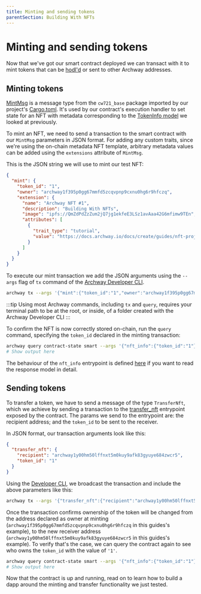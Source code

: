 ```yaml
---
title: Minting and sending tokens
parentSection: Building With NFTs
---
```


# Minting and sending tokens

Now that we've got our smart contract deployed we can transact with it to mint tokens that can be [hodl'd](https://academy.binance.com/en/glossary/hodl) or sent to other Archway addresses.

## Minting tokens

[MintMsg](https://github.com/CosmWasm/cw-nfts/blob/v0.9.3/contracts/cw721-base/src/msg.rs#L60-L72) is a message type from the `cw721_base` package imported by our project's [Cargo.toml](https://github.com/archway-network/archway-templates/blob/main/cw721/on-chain-metadata/Cargo.toml). It's used by our contract's execution handler to set state for an NFT with metadata corresponding to the [TokenInfo model](https://github.com/CosmWasm/cw-nfts/blob/v0.9.3/contracts/cw721-base/src/state.rs#L91-L105) we looked at previously.

To mint an NFT, we need to send a transaction to the smart contract with our `MintMsg` parameters in JSON format. For adding any custom traits, since we're using the on-chain metadata NFT template, arbitrary metadata values can be added using the `extensions` attribute of `MintMsg`.

This is the JSON string we will use to mint our test NFT:

```json
{
  "mint": {
    "token_id": "1",
    "owner": "archway1f395p0gg67mmfd5zcqvpnp9cxnu0hg6r9hfczq",
    "extension": {
      "name": "Archway NFT #1",
      "description": "Building With NFTs",
      "image": "ipfs://QmZdPdZzZum2jQ7jg1ekfeE3LSz1avAaa42G6mfimw9TEn",
      "attributes": [
        {
          "trait_type": "tutorial",
          "value": "https://docs.archway.io/docs/create/guides/nft-project/start"
        }
      ]
    }
  }
}
```

To execute our mint transaction we add the JSON arguments using the `--args` flag of `tx` command of the [Archway Developer CLI](https://www.npmjs.com/package/@archwayhq/cli).

```bash
archway tx --args '{"mint":{"token_id":"1","owner":"archway1f395p0gg67mmfd5zcqvpnp9cxnu0hg6r9hfczq","extension":{"name":"Archway NFT #1","description":"Building With NFTs","image":"ipfs://QmZdPdZzZum2jQ7jg1ekfeE3LSz1avAaa42G6mfimw9TEn","attributes":[{"trait_type":"tutorial","value":"https://docs.archway.io/docs/create/guides/nft-project/start"}]}}}'
```

:::tip
Using most Archway commands, including `tx` and `query`, requires your terminal path to be at the root, or inside, of a folder created with the Archway Developer CLI
:::

To confirm the NFT is now correctly stored on-chain, run the `query` command, specifying the `token_id` declared in the minting transaction:

```bash
archway query contract-state smart --args '{"nft_info":{"token_id":"1"}}'
# Show output here
```

The behaviour of the `nft_info` entrypoint is defined [here](https://github.com/CosmWasm/cw-nfts/blob/v0.9.3/contracts/cw721-base/src/query.rs#L33-L39) if you want to read the response model in detail.

## Sending tokens

To transfer a token, we have to send a message of the type `TransferNft`, which we achieve by sending a transaction to the [transfer_nft](https://github.com/CosmWasm/cw-nfts/blob/v0.9.3/contracts/cw721-base/src/execute.rs#L124-L139) entrypoint exposed by the contract. The params we send to the entrypoint are: the recipient address; and the `token_id` to be sent to the receiver.

In JSON format, our transaction arguments look like this:

```json
{
  "transfer_nft": {
    "recipient": "archway1y00hm50lffnxt5m0kuy9afk83gyuye684zwcr5",
    "token_id": "1"
  }
}
```

Using the [Developer CLI](https://www.npmjs.com/package/@archwayhq/cli), we broadcast the transaction and include the above parameters like this:

```bash
archway tx --args '{"transfer_nft":{"recipient":"archway1y00hm50lffnxt5m0kuy9afk83gyuye684zwcr5","token_id":"1"}}'
```

Once the transaction confirms ownership of the token will be changed from the address declared as owner at minting (`archway1f395p0gg67mmfd5zcqvpnp9cxnu0hg6r9hfczq` in this guides's example), to the new receiver address (`archway1y00hm50lffnxt5m0kuy9afk83gyuye684zwcr5` in this guides's example). To verify that's the case, we can query the contract again to see who owns the `token_id` with the value of `'1'`.

```bash
archway query contract-state smart --args '{"nft_info":{"token_id":"1"}}'
# Show output here
```

Now that the contract is up and running, read on to learn how to build a dapp around the minting and transfer functionality we just tested.
